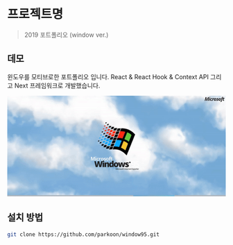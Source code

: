 # 프로젝트명

> 2019 포트폴리오 (window ver.)

## 데모

윈도우를 모티브로한 포트폴리오 입니다.
React & React Hook & Context API 그리고 Next 프레임워크로 개발했습니다.

![](./window-demo.gif)

## 설치 방법

```sh
git clone https://github.com/parkoon/window95.git
```
